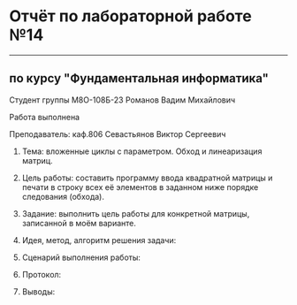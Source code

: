# Отчёт по лабораторной работе №14

---

## по курсу "Фундаментальная информатика"


Студент группы М8О-108Б-23 Романов Вадим Михайлович

Работа выполнена

Преподаватель: каф.806 Севастьянов Виктор Сергеевич

1. Тема: вложенные циклы с параметром. Обход и линеаризация матриц.
2. Цель работы: составить программу ввода квадратной матрицы и печати в строку всех её элементов в заданном ниже порядке следования (обхода).
3. Задание: выполнить цель работы для конкретной матрицы, записанной в моём варианте.
4. Идея, метод, алгоритм решения задачи:
   
5. Сценарий выполнения работы:

6. Протокол:

8. Выводы: